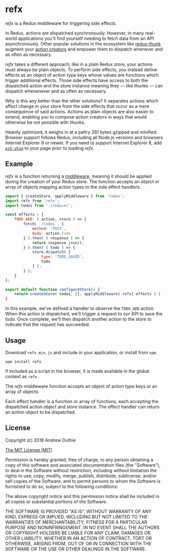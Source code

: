 # refx

_refx_ is a Redux middleware for triggering side effects.

In Redux, actions are dispatched synchronously. However, in many real-world applications you'll find yourself needing to fetch data from an API asynchronously. Other popular solutions in the ecosystem like [redux-thunk](https://github.com/gaearon/redux-thunk) augment your [action creators](http://redux.js.org/docs/Glossary.html#action-creator) and empower them to dispatch whenever and as often as necessary.

_refx_ takes a different approach; like in a plain Redux store, your actions must always be plain objects. To perform side effects, you instead define effects as an object of action type keys whose values are functions which trigger additional effects. Those side effects have access to both the dispatched action and the store instance meaning they — like thunks — can dispatch whenenever and as often as necessary.

Why is this any better than the other solutions? It separates actions which affect change in your store from the side effects that occur as a mere consequence of said actions. Actions as plain objects are also easier to extend, enabling you to compose action creators in ways that would otherwise be not possible with thunks.

Heavily optimized, it weighs in at a paltry 261 bytes gzipped and minified. Browser support follows Redux, including all Node.js versions and browsers Internet Explorer 9 or newer. If you need to support Internet Explorer 8, add [`es5-shim`](https://github.com/es-shims/es5-shim) to your page prior to loading _refx_.

## Example

_refx_ is a function returning a [middleware](http://redux.js.org/docs/advanced/Middleware.html), meaning it should be applied during the creation of your Redux store. The function accepts an object or array of objects mapping action types to the side effect handlers.

```js
import { createStore, applyMiddleware } from 'redux';
import refx from 'refx';
import todos from './reducer';

const effects = {
	TODO_ADD: ( action, store ) => {
		fetch( `/todos`, {
			method: 'POST',
			body: action.todo
		} ).then( ( response ) => {
			return response.json();
		} ).then( ( todo ) => {
			store.dispatch( {
				type: 'TODO_SAVED',
				todo
			} );
		} );
	}
};

export default function configureStore() {
	return createStore( todos, [], applyMiddleware( refx( effects ) ) );
}
```

In this example, we've defined a handler to observe the `TODO_ADD` action. When this action is dispatched, we'll trigger a request to our API to save the todo. Once complete, we'll then dispatch another action to the store to indicate that the request has succeeded.

## Usage

Download `refx.min.js` and include in your application, or install from `npm`.

```
npm install refx
```

If included as a script in the browser, it is made available in the global context as `refx`.

The _refx_ middleware function accepts an object of action type keys or an array of objects.

Each effect handler is a function or array of functions, each accepting the dispatched action object and store instance. The effect handler can return an action object to be dispatched.

## License

Copyright (c) 2018 Andrew Duthie

[The MIT License (MIT)](https://opensource.org/licenses/MIT)

Permission is hereby granted, free of charge, to any person obtaining a copy of this software and associated documentation files (the "Software"), to deal in the Software without restriction, including without limitation the rights to use, copy, modify, merge, publish, distribute, sublicense, and/or sell copies of the Software, and to permit persons to whom the Software is furnished to do so, subject to the following conditions:

The above copyright notice and this permission notice shall be included in all copies or substantial portions of the Software.

THE SOFTWARE IS PROVIDED "AS IS", WITHOUT WARRANTY OF ANY KIND, EXPRESS OR IMPLIED, INCLUDING BUT NOT LIMITED TO THE WARRANTIES OF MERCHANTABILITY, FITNESS FOR A PARTICULAR PURPOSE AND NONINFRINGEMENT. IN NO EVENT SHALL THE AUTHORS OR COPYRIGHT HOLDERS BE LIABLE FOR ANY CLAIM, DAMAGES OR OTHER LIABILITY, WHETHER IN AN ACTION OF CONTRACT, TORT OR OTHERWISE, ARISING FROM, OUT OF OR IN CONNECTION WITH THE SOFTWARE OR THE USE OR OTHER DEALINGS IN THE SOFTWARE.
